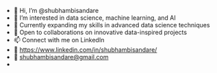 - 👋 Hi, I’m @shubhambisandare
- 👀 I’m interested in data science, machine learning, and AI
- 🌱 Currently expanding my skills in advanced data science techniques
- 💞️ Open to collaborations on innovative data-inspired projects
- 📫 Connect with me on LinkedIn
- 🔗 https://www.linkedin.com/in/shubhambisandare/
- 📧 shubhambisandare@gmail.com
- <script src="https://platform.linkedin.com/badges/js/profile.js" async defer type="text/javascript"></script>
<!---
shubhambisandare/shubhambisandare is a ✨ special ✨ repository because its `README.md` (this file) appears on your GitHub profile.
You can click the Preview link to take a look at your changes.
--->
